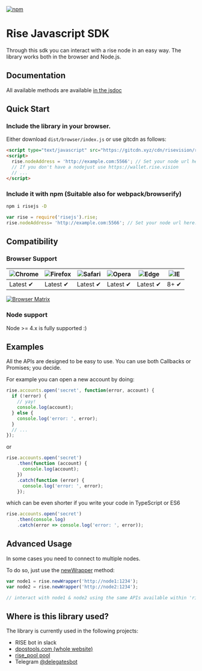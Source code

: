 [![npm](https://img.shields.io/npm/v/risejs.svg)](https://npmjs.org/package/risejs) 

# Rise Javascript SDK

Through this sdk you can interact with a rise node in an easy way. The library works both in the browser and Node.js.

## Documentation

All available methods are available [in the jsdoc](https://risevision.github.io/rise-js-sdk/interfaces/rise.html)

## Quick Start

### Include the library in your browser.

Either download `dist/browser/index.js` or use gitcdn as follows:

```html
<script type="text/javascript" src="https://gitcdn.xyz/cdn/risevision/rise-js-sdk/master/dist/browser/index.js"></script>
<script>
  rise.nodeAddress = 'http://example.com:5566'; // Set your node url here. (no leading slash)
  // If you don't have a nodejust use https://wallet.rise.vision
  // ...
</script>

```

### Include it with npm (Suitable also for webpack/browserify)

```bash
npm i risejs -D
```

```javascript
var rise = require('risejs').rise;
rise.nodeAddress= 'http://example.com:5566'; // Set your node url here. (no leading slash) 

```


## Compatibility

### Browser Support

![Chrome](https://raw.github.com/alrra/browser-logos/master/src/chrome/chrome_48x48.png) | ![Firefox](https://raw.github.com/alrra/browser-logos/master/src/firefox/firefox_48x48.png) | ![Safari](https://raw.github.com/alrra/browser-logos/master/src/safari/safari_48x48.png) | ![Opera](https://raw.github.com/alrra/browser-logos/master/src/opera/opera_48x48.png) | ![Edge](https://raw.github.com/alrra/browser-logos/master/src/edge/edge_48x48.png) | ![IE](https://raw.github.com/alrra/browser-logos/master/src/archive/internet-explorer_9-11/internet-explorer_9-11_48x48.png) |
--- | --- | --- | --- | --- | --- |
Latest ✔ | Latest ✔ | Latest ✔ | Latest ✔ | Latest ✔ | 8+ ✔ |

[![Browser Matrix](https://saucelabs.com/open_sauce/build_matrix/axios.svg)](https://saucelabs.com/u/axios)

### Node support

Node >= 4.x is fully supported :)


## Examples

All the APIs are designed to be easy to use. You can use both Callbacks or Promises; you decide.

For example you can open a new account by doing:

```javascript
rise.accounts.open('secret', function(error, account) {
  if (!error) {
    // yay!
    console.log(account);
  } else {
    console.log('error: ', error);
  }
  // ...
});
```

or

```javascript
rise.accounts.open('secret')
    .then(function (account) {
      console.log(account);
    })
    .catch(function (error) {
      console.log('error: ', error);
    });
```

which can be even shorter if you write your code in TypeScript or ES6

```javascript
rise.accounts.open('secret')
    .then(console.log)
    .catch(error => console.log('error: ', error));
```


## Advanced Usage

In some cases you need to connect to multiple nodes.

To do so, just use the [newWrapper](https://risevision.github.io/rise-js-sdk/interfaces/rise.html#newwrapper) method:

```javascript
var node1 = rise.newWrapper('http://node1:1234');
var node2 = rise.newWrapper('http://node2:1234');

// interact with node1 & node2 using the same APIs available within 'rise' variable.
```

## Where is this library used?

The library is currently used in the following projects:
 - RISE bot in slack
 - [dpostools.com (whole website)](https://dpostools.com/RISE)
 - [rise_pool pool](https://dpospools.com/pool/rise_pool)
 - Telegram [@delegatesbot](https://t.me/delegatesbot)
